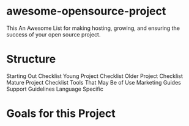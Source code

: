 # awesome-opensource-project
This
An Awesome List for making hosting, growing, and ensuring the success of your open source project.

# Structure

Starting Out Checklist
Young Project Checklist
Older Project Checklist
Mature Project Checklist
Tools That May Be of Use
Marketing Guides
Support Guidelines
Language Specific

# Goals for this Project
